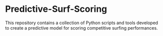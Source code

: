# Predictive-Surf-Scoring
This repository contains a collection of Python scripts and tools developed to create a predictive model for scoring competitive surfing performances.
